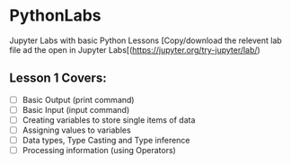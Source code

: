 # PythonLabs
Jupyter Labs with basic Python Lessons
[Copy/download the relevent lab file ad the open in Jupyter Labs[(https://jupyter.org/try-jupyter/lab/)

## Lesson 1 Covers:
- [ ] Basic Output (print command)
- [ ] Basic Input (input command)
- [ ] Creating variables to store single items of data
- [ ] Assigning values to variables
- [ ] Data types, Type Casting and Type inference
- [ ] Processing information (using Operators)
